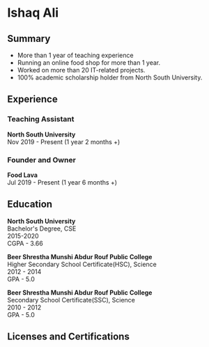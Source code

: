 <h1>Ishaq Ali</h1>
<h2>Summary</h2>
<ul>
  <li>More than 1 year of teaching experience</li>
  <li>Running an online food shop for more than 1 year.</li>
  <li>Worked on more than 20 IT-related projects.</li>
  <li>100% academic scholarship holder from North South University.</li>
</ul>
<h2>Experience</h2>
<h3>Teaching Assistant</h3>
<p><b>North South University</b><br>Nov 2019 - Present (1 year 2 months +)</p>
<h3>Founder and Owner</h3>
<p><b>Food Lava</b><br>Jul 2019 - Present (1 year 6 months +)</p>

<p></p>
<h2>Education</h2>
<p><b>North South University</b><br>Bachelor's Degree, CSE<br>2015-2020<br>CGPA - 3.66</p>
<p><b>Beer Shrestha Munshi Abdur Rouf Public College</b><br>Higher Secondary School Certificate(HSC), Science<br>2012 - 2014<br>GPA - 5.0</p>
<p><b>Beer Shrestha Munshi Abdur Rouf Public College</b><br>Secondary School Certificate(SSC), Science<br>2010 - 2012<br>GPA - 5.0</p>
<h2>Licenses and Certifications</h2>
